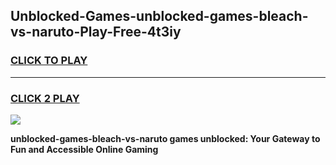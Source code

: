 
## Unblocked-Games-unblocked-games-bleach-vs-naruto-Play-Free-4t3iy
<h3>
<a href="https://premium76.site?title=unblocked-games-bleach-vs-naruto&ref=19M">CLICK TO PLAY</a></h3>
<hr>

<h3>
<a href="https://premium76.site?title=unblocked-games-bleach-vs-naruto&ref=19M">CLICK 2 PLAY</a>
  
</h3>

<a href="https://premium76.site?title=unblocked-games-bleach-vs-naruto&ref=19M"><img src="https://clearcache.store/games.png"></a>


**unblocked-games-bleach-vs-naruto games unblocked: Your Gateway to Fun and Accessible Online Gaming**
